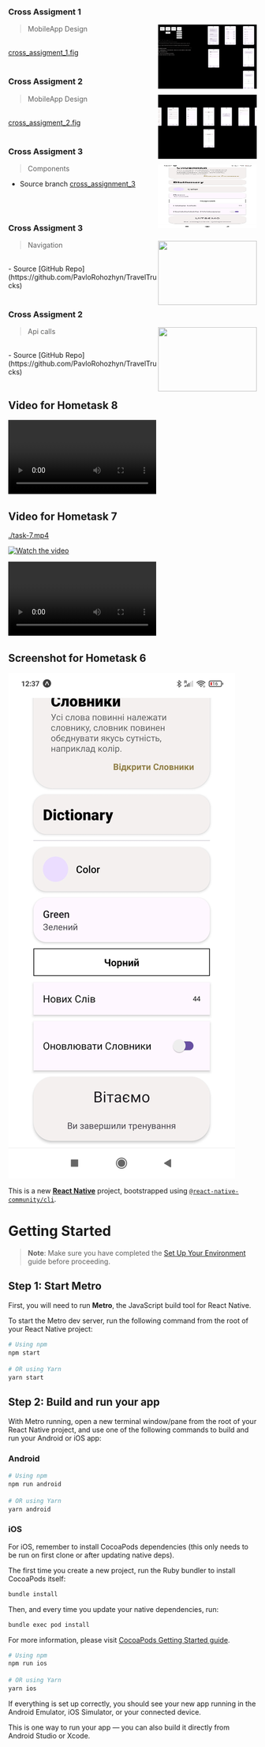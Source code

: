 ### Cross Assigment 1

> MobileApp Design
> <img src="./readme/cross_assignment_1/cross_assigment_1.png" width="200" height="130" align="right"/>
<br />
<a href="./readme/cross_assignment_1/cross_assigment_1.fig">cross_assigment_1.fig</a>
<br />
<br />

### Cross Assigment 2

> MobileApp Design
> <img src="./readme/cross_assignment_2/cross_assigment_2.png" width="200" height="130" align="right"/>
<br />
<a href="./readme/cross_assignment_2/cross_assigment_2.fig">cross_assigment_2.fig</a>
<br />
<br />

### Cross Assigment 3
> Components
> <img src="./readme/cross_assignment_3/cross_assigment_3.jpg" width="200" height="130" align="right"/><br />
- Source branch [cross_assignment_3](https://github.com/PavloRohozhyn/MobileApp/tree/cross_assignment_3)
<br />
<br />

### Cross Assigment 3

> Navigation
> <a href="https://travel-trucks-three-wheat.vercel.app" target="_blank"><img src="./travel-tracks.png" width="200" height="130" align="right"/></a>
<br />
- Source [GitHub Repo](https://github.com/PavloRohozhyn/TravelTrucks)
<br />
<br />

### Cross Assigment 2

> Api calls
> <a href="https://travel-trucks-three-wheat.vercel.app" target="_blank"><img src="./travel-tracks.png" width="200" height="130" align="right"/></a>
<br />
- Source [GitHub Repo](https://github.com/PavloRohozhyn/TravelTrucks)
<br />
<br />

## Video for Hometask 8

![task-8.mp4](./task-8.mp4)

## Video for Hometask 7
[./task-7.mp4](https://vimeo.com/1120356077)

[![Watch the video](https://i.sstatic.net/Vp2cE.png)](https://vimeo.com/1120356077)




![task-7.mp4](./task-7.mp4)

## Screenshot for Hometask 6

![task1](./task1.jpg)

This is a new [**React Native**](https://reactnative.dev) project, bootstrapped using [`@react-native-community/cli`](https://github.com/react-native-community/cli).

# Getting Started

> **Note**: Make sure you have completed the [Set Up Your Environment](https://reactnative.dev/docs/set-up-your-environment) guide before proceeding.

## Step 1: Start Metro

First, you will need to run **Metro**, the JavaScript build tool for React Native.

To start the Metro dev server, run the following command from the root of your React Native project:

```sh
# Using npm
npm start

# OR using Yarn
yarn start
```

## Step 2: Build and run your app

With Metro running, open a new terminal window/pane from the root of your React Native project, and use one of the following commands to build and run your Android or iOS app:

### Android

```sh
# Using npm
npm run android

# OR using Yarn
yarn android
```

### iOS

For iOS, remember to install CocoaPods dependencies (this only needs to be run on first clone or after updating native deps).

The first time you create a new project, run the Ruby bundler to install CocoaPods itself:

```sh
bundle install
```

Then, and every time you update your native dependencies, run:

```sh
bundle exec pod install
```

For more information, please visit [CocoaPods Getting Started guide](https://guides.cocoapods.org/using/getting-started.html).

```sh
# Using npm
npm run ios

# OR using Yarn
yarn ios
```

If everything is set up correctly, you should see your new app running in the Android Emulator, iOS Simulator, or your connected device.

This is one way to run your app — you can also build it directly from Android Studio or Xcode.
